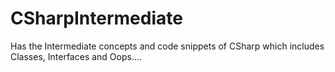 # CSharpIntermediate

Has the Intermediate concepts and code snippets of CSharp which includes Classes, Interfaces and Oops....
